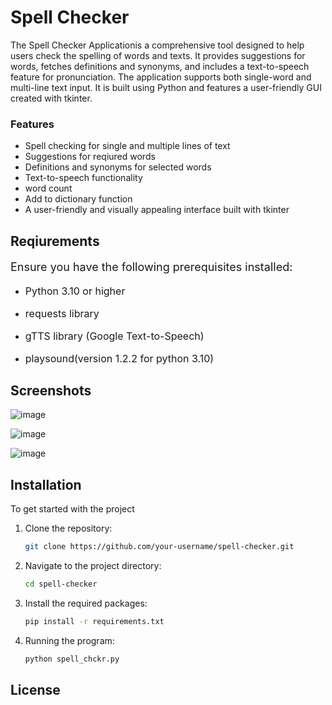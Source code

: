 # Spell Checker
The Spell Checker Applicationis a comprehensive tool designed to help users check the spelling of words and texts. It provides suggestions for words, fetches definitions and synonyms, and includes a text-to-speech feature for pronunciation. The application supports both single-word and multi-line text input. It is built using Python and features a user-friendly GUI created with tkinter.
### Features

- Spell checking for single and multiple lines of text
- Suggestions for reqiured words
- Definitions and synonyms for selected words
- Text-to-speech functionality
- word count
- Add to dictionary function
-  A user-friendly and visually appealing interface built with tkinter

## Reqiurements

<p style="font-size:18px;">Ensure you have the following prerequisites installed:</p>

- <p style="font-size:16px;">Python 3.10 or higher</p>
- <p style="font-size:16px;">requests library</p>
- <p style="font-size:16px;">gTTS library (Google Text-to-Speech)</p>
- <p style="font-size:16px;">playsound(version 1.2.2 for python 3.10)</p>

## Screenshots
![image](https://github.com/iamAJR/Spell_Checker/assets/115625957/7ceed124-72f8-460c-a3c8-22f4794d7b9b)


![image](https://github.com/iamAJR/Spell_Checker/assets/115625957/060fdd9b-f0d7-43b3-b336-510f5c58dab6)


![image](https://github.com/iamAJR/Spell_Checker/assets/115625957/786ec2b6-eaf8-4315-a37d-5978ba5fdbe3)


## Installation

To get started with the project
1. Clone the repository:
    ```sh
    git clone https://github.com/your-username/spell-checker.git
    ```
2. Navigate to the project directory:
    ```sh
    cd spell-checker
    ```
3. Install the required packages:
    ```sh
    pip install -r requirements.txt
    ```
4. Running the program:
    ```sh
    python spell_chckr.py
    ```

## License

